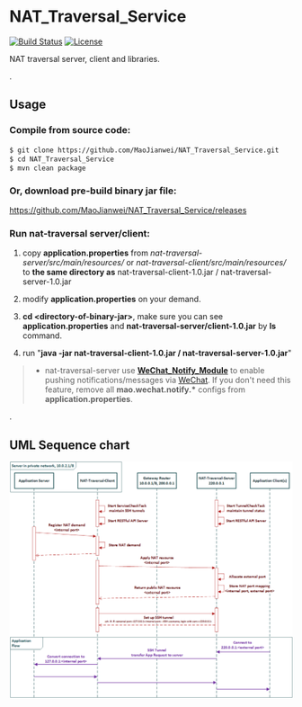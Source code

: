 # NAT_Traversal_Service
[![Build Status](https://travis-ci.org/MaoJianwei/NAT_Traversal_Service.svg?branch=master)](https://travis-ci.org/MaoJianwei/NAT_Traversal_Service)
[![License](https://img.shields.io/badge/License-Apache%202.0-blue.svg)](https://github.com/MaoJianwei/NAT_Traversal_Service/blob/master/LICENSE)

NAT traversal server, client and libraries.

.

## Usage

### Compile from source code:
```shell
$ git clone https://github.com/MaoJianwei/NAT_Traversal_Service.git
$ cd NAT_Traversal_Service
$ mvn clean package
```

### Or, download pre-build binary jar file:
https://github.com/MaoJianwei/NAT_Traversal_Service/releases


### Run nat-traversal server/client:
1. copy **application.properties** from *nat-traversal-server/src/main/resources/* or *nat-traversal-client/src/main/resources/* to **the same directory as** nat-traversal-client-1.0.jar / nat-traversal-server-1.0.jar

2. modify **application.properties** on your demand.

3. **cd \<directory-of-binary-jar\>**, make sure you can see **application.properties** and **nat-traversal-server/client-1.0.jar** by **ls** command.
  
4. run "**java -jar nat-traversal-client-1.0.jar / nat-traversal-server-1.0.jar**"

>* nat-traversal-server use **[WeChat_Notify_Module](https://github.com/MaoJianwei/WeChat_Notify_Module)** to enable pushing notifications/messages via [WeChat](https://www.wechat.com/en/). If you don't need this feature, remove all **mao.wechat.notify.\*** configs from **application.properties**.

.

## UML Sequence chart
![UML_Sequence_Chart_v1.0](https://raw.githubusercontent.com/MaoJianwei/NAT_Traversal_Service/master/docs/UML_Sequence_Chart_v1.0.png)
